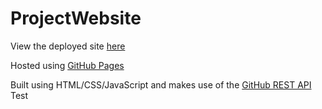 # ProjectWebsite
 
View the deployed site [here](https://lachlan-github.github.io/Home.html)

Hosted using [GitHub Pages](https://pages.github.com/)

Built using HTML/CSS/JavaScript and makes use of the [GitHub REST API](https://docs.github.com/en/rest) Test
